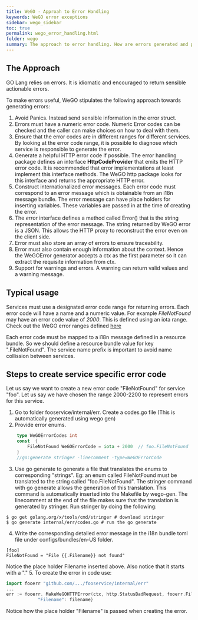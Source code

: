 ```yaml
---
title: WeGO - Approah to Error Handling
keywords: WeGO error exceptions
sidebar: wego_sidebar
toc: true
permalink: wego_error_handling.html
folder: wego
summary: The approach to error handling. How are errors generated and passed around?
---
```

## The Approach
GO Lang relies on errors. It is idiomatic and encouraged to return sensible actionable errors. 

To make errors useful, WeGO stipulates the following approach towards generating errors:
1. Avoid Panics. Instead send sensible information in the error struct.
2. Errors must have a numeric error code. Numeric Error codes can be checked and the caller can make choices on how to deal with them. 
3. Ensure that the error codes are in different ranges for different services. By looking at the error code range, it is possible to diagnose which service is responsible to generate the error.
4. Generate a helpful HTTP error code if possible. The error handling package defines an interface __HttpCodeProvider__ that emits the HTTP error code. It is recommended that error implementations at least implement this interface methods. The WeGO http package looks for this interface and returns the appropriate HTTP error.
5. Construct internationalized error messages. Each error code must correspond to an error message which is obtainable from an i18n message bundle. The error message can have place holders for inserting variables. These variables are passed in at the time of creating the error.
6. The _error_ interface defines a method called Error() that is the string representation of the error message. The string returned by WeGO error is a JSON. This allows the HTTP proxy to reconstruct the error even on the client side. 
7. Error must also store an array of errors to ensure traceability. 
8. Error must also contain enough information about the context. Hence the WeGOError generator accepts a ctx as the first parameter so it can extract the requisite information from ctx.
9. Support for warnings and errors. A warning can return valid values and a warning message.

## Typical usage
Services must use a designated error code range for returning errors. Each error code will have a name and a numeric value. For example _FileNotFound_ may have an error code value of _2000_. This is defined using an iota range. Check out the WeGO error ranges defined [here](github.com/agorago/wego/internal/err/blob/master/codes.go)

Each error code must be mapped to a i18n message defined in a resource bundle. So we should define a resource bundle value for key "<service name>.FileNotFound". The service name prefix is important to avoid name collission between services.

## Steps to create service specific error code
Let us say we want to create a new error code "FileNotFound" for service "foo". Let us say we have chosen the range 2000-2200 to represent errors for this service.
1. Go to folder fooservice/internal/err. Create a codes.go file (This is automatically generated using wego gen)
2. Provide error enums. 
```go
    type WeGOErrorCodes int
    const  {
        FileNotFound WeGOErrorCode = iota + 2000  // foo.FileNotFound
    }
    //go:generate stringer -linecomment -type=WeGOErrorCode
```
3. Use go generate to generate a file that translates the enums to corresponding "strings". Eg: an enum called FileNotFound must be translated to the string called "foo.FileNotFound". The stringer command with go generate allows the generation of this translation. This command is automatically inserted into the Makefile by wego-gen. The linecomment at the end of the file makes sure that the translation is generated  by stringer. Run stringer by doing the following:
```
$ go get golang.org/x/tools/cmd/stringer # download stringer
$ go generate internal/err/codes.go # run the go generate 
```

4. Write the corresponding detailed error message in the i18n bundle toml file under configs/bundles/en-US folder.
```
[foo]
FileNotFound = "File {{.Filename}} not found"
```
Notice the place holder Filename inserted above. Also notice that it starts with a "."
5. To create the error in code use:
```go
import fooerr "github.com/.../fooservice/internal/err"
...
err := fooerr. MakeWeGOHTTPError(ctx, http.StatusBadRequest, fooerr.FileNotFound, map[string]interface{}{
			"Filename": filename}
```
Notice how the place holder "Filename" is passed when creating the error.




